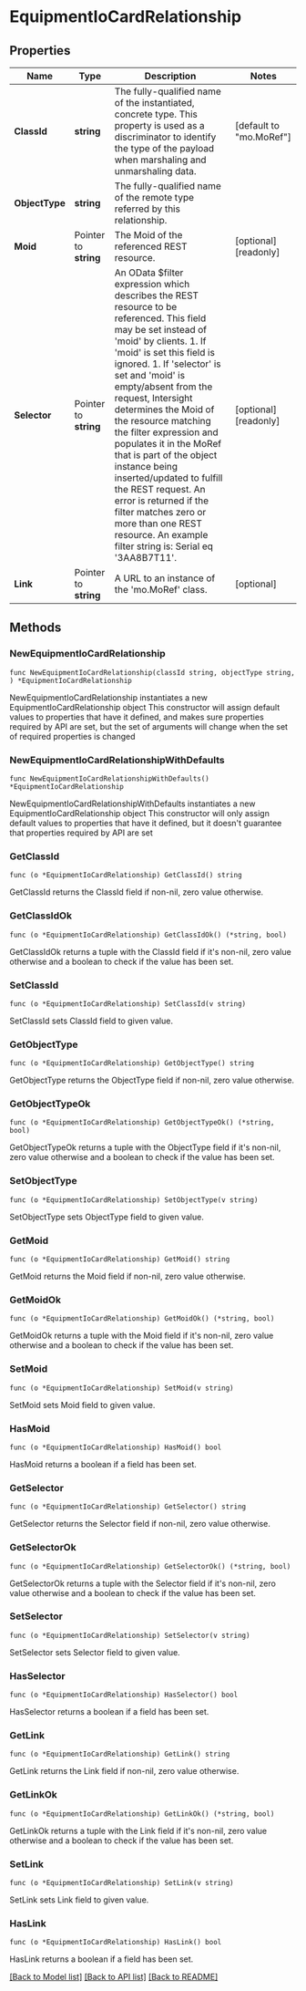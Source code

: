# EquipmentIoCardRelationship

## Properties

Name | Type | Description | Notes
------------ | ------------- | ------------- | -------------
**ClassId** | **string** | The fully-qualified name of the instantiated, concrete type. This property is used as a discriminator to identify the type of the payload when marshaling and unmarshaling data. | [default to "mo.MoRef"]
**ObjectType** | **string** | The fully-qualified name of the remote type referred by this relationship. | 
**Moid** | Pointer to **string** | The Moid of the referenced REST resource. | [optional] [readonly] 
**Selector** | Pointer to **string** | An OData $filter expression which describes the REST resource to be referenced. This field may be set instead of &#39;moid&#39; by clients. 1. If &#39;moid&#39; is set this field is ignored. 1. If &#39;selector&#39; is set and &#39;moid&#39; is empty/absent from the request, Intersight determines the Moid of the resource matching the filter expression and populates it in the MoRef that is part of the object instance being inserted/updated to fulfill the REST request. An error is returned if the filter matches zero or more than one REST resource. An example filter string is: Serial eq &#39;3AA8B7T11&#39;. | [optional] [readonly] 
**Link** | Pointer to **string** | A URL to an instance of the &#39;mo.MoRef&#39; class. | [optional] 

## Methods

### NewEquipmentIoCardRelationship

`func NewEquipmentIoCardRelationship(classId string, objectType string, ) *EquipmentIoCardRelationship`

NewEquipmentIoCardRelationship instantiates a new EquipmentIoCardRelationship object
This constructor will assign default values to properties that have it defined,
and makes sure properties required by API are set, but the set of arguments
will change when the set of required properties is changed

### NewEquipmentIoCardRelationshipWithDefaults

`func NewEquipmentIoCardRelationshipWithDefaults() *EquipmentIoCardRelationship`

NewEquipmentIoCardRelationshipWithDefaults instantiates a new EquipmentIoCardRelationship object
This constructor will only assign default values to properties that have it defined,
but it doesn't guarantee that properties required by API are set

### GetClassId

`func (o *EquipmentIoCardRelationship) GetClassId() string`

GetClassId returns the ClassId field if non-nil, zero value otherwise.

### GetClassIdOk

`func (o *EquipmentIoCardRelationship) GetClassIdOk() (*string, bool)`

GetClassIdOk returns a tuple with the ClassId field if it's non-nil, zero value otherwise
and a boolean to check if the value has been set.

### SetClassId

`func (o *EquipmentIoCardRelationship) SetClassId(v string)`

SetClassId sets ClassId field to given value.


### GetObjectType

`func (o *EquipmentIoCardRelationship) GetObjectType() string`

GetObjectType returns the ObjectType field if non-nil, zero value otherwise.

### GetObjectTypeOk

`func (o *EquipmentIoCardRelationship) GetObjectTypeOk() (*string, bool)`

GetObjectTypeOk returns a tuple with the ObjectType field if it's non-nil, zero value otherwise
and a boolean to check if the value has been set.

### SetObjectType

`func (o *EquipmentIoCardRelationship) SetObjectType(v string)`

SetObjectType sets ObjectType field to given value.


### GetMoid

`func (o *EquipmentIoCardRelationship) GetMoid() string`

GetMoid returns the Moid field if non-nil, zero value otherwise.

### GetMoidOk

`func (o *EquipmentIoCardRelationship) GetMoidOk() (*string, bool)`

GetMoidOk returns a tuple with the Moid field if it's non-nil, zero value otherwise
and a boolean to check if the value has been set.

### SetMoid

`func (o *EquipmentIoCardRelationship) SetMoid(v string)`

SetMoid sets Moid field to given value.

### HasMoid

`func (o *EquipmentIoCardRelationship) HasMoid() bool`

HasMoid returns a boolean if a field has been set.

### GetSelector

`func (o *EquipmentIoCardRelationship) GetSelector() string`

GetSelector returns the Selector field if non-nil, zero value otherwise.

### GetSelectorOk

`func (o *EquipmentIoCardRelationship) GetSelectorOk() (*string, bool)`

GetSelectorOk returns a tuple with the Selector field if it's non-nil, zero value otherwise
and a boolean to check if the value has been set.

### SetSelector

`func (o *EquipmentIoCardRelationship) SetSelector(v string)`

SetSelector sets Selector field to given value.

### HasSelector

`func (o *EquipmentIoCardRelationship) HasSelector() bool`

HasSelector returns a boolean if a field has been set.

### GetLink

`func (o *EquipmentIoCardRelationship) GetLink() string`

GetLink returns the Link field if non-nil, zero value otherwise.

### GetLinkOk

`func (o *EquipmentIoCardRelationship) GetLinkOk() (*string, bool)`

GetLinkOk returns a tuple with the Link field if it's non-nil, zero value otherwise
and a boolean to check if the value has been set.

### SetLink

`func (o *EquipmentIoCardRelationship) SetLink(v string)`

SetLink sets Link field to given value.

### HasLink

`func (o *EquipmentIoCardRelationship) HasLink() bool`

HasLink returns a boolean if a field has been set.


[[Back to Model list]](../README.md#documentation-for-models) [[Back to API list]](../README.md#documentation-for-api-endpoints) [[Back to README]](../README.md)


